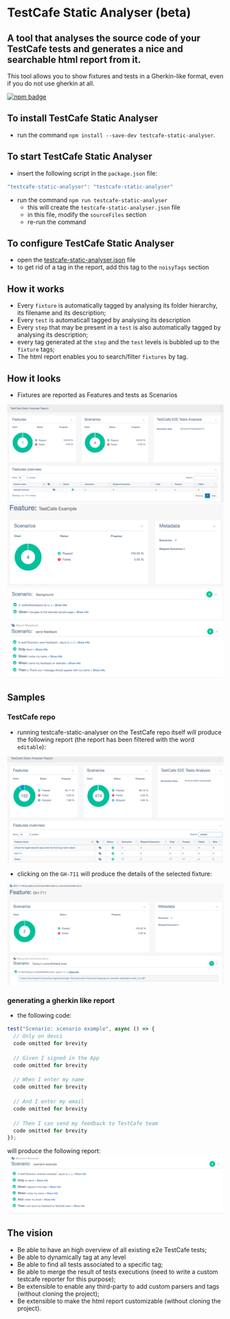 # TestCafe Static Analyser (beta)

## A tool that analyses the source code of your TestCafe tests and generates a nice and searchable html report from it.

This tool allows you to show fixtures and tests in a Gherkin-like format, even if you do not use gherkin at all.

[![npm badge](https://nodei.co/npm/testcafe-static-analyser.png)](https://npmjs.org/package/testcafe-static-analyser)

## To install TestCafe Static Analyser

* run the command `npm install --save-dev testcafe-static-analyser`.

## To start TestCafe Static Analyser

* insert the following script in the `package.json` file:
```javascript
"testcafe-static-analyser": "testcafe-static-analyser"
```
* run the command `npm run testcafe-static-analyser`
    * this will create the `testcafe-static-analyser.json` file
    * in this file, modify the `sourceFiles` section
    * re-run the command 

## To configure TestCafe Static Analyser

* open the [testcafe-static-analyser.json](testcafe-static-analyser.json) file
* to get rid of a tag in the report, add this tag to the `noisyTags` section

## How it works

* Every `fixture` is automatically tagged by analysing its folder hierarchy, its filename and its description;
* Every `test` is automaticall tagged by analysing its description
* Every `step` that may be present in a `test` is also automatically tagged by analysing its description;
* every tag generated at the `step` and the `test` levels is bubbled up to the `fixture` tags;
* The html report enables you to search/filter `fixtures` by tag.

## How it looks

* Fixtures are reported as Features and tests as Scenarios

![report](media/static-reporter1.png)
![Fixture details](media/static-reporter2.png)
![Fixture details](media/static-reporter3.png)
![Fixture details](media/static-reporter4.png)

## Samples

### TestCafe repo

* running testcafe-static-analyser on the TestCafe repo itself will produce the following report (the report has been filtered with the word `editable`):

![Filtered fixtures](media/testcafe-repo.png)

* clicking on the `GH-711` will produce the details of the selected fixture:

![Fixture details](media/testcafe-repo-fixture-detail.png)

### generating a gherkin like report 

* the following code:
```javascript
test("Scenario: scenario example", async () => {
  // Only on devci
  code omitted for brevity

  // Given I signed in the App
  code omitted for brevity

  // When I enter my name
  code omitted for brevity

  // And I enter my email
  code omitted for brevity

  // Then I can send my feedback to TestCafe team
  code omitted for brevity
});

```

will produce the following report:
![Fixture details](media/sample1.png)

## The vision

* Be able to have an high overview of all existing e2e TestCafe tests;
* Be able to dynamically tag at any level
* Be able to find all tests associated to a specific tag;
* Be able to merge the result of tests executions (need to write a custom testcafe reporter for this purpose);
* Be extensible to enable any third-party to add custom parsers and tags (without cloning the project);
* Be extensible to make the html report customizable (without cloning the project).
